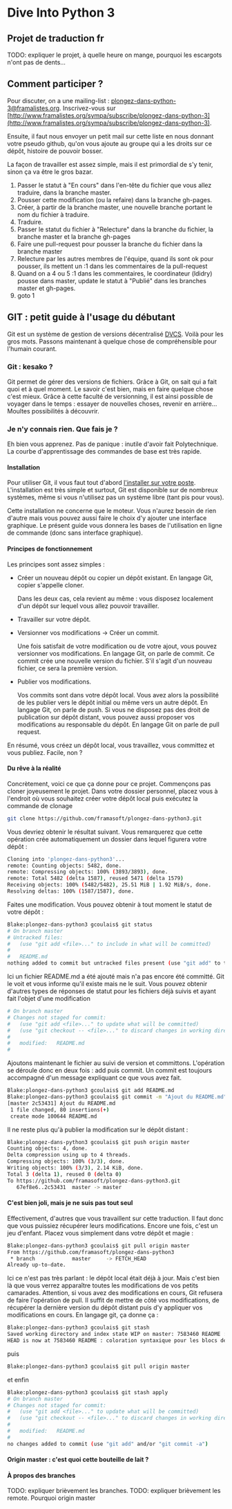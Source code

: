Dive Into Python 3
==================

Projet de traduction fr
-----------------------

TODO: expliquer le projet, à quelle heure on mange, pourquoi les escargots n'ont pas de dents…

Comment participer ?
--------------------

Pour discuter, on a une mailing-list : plongez-dans-python-3@framalistes.org. Inscrivez-vous sur [http://www.framalistes.org/sympa/subscribe/plongez-dans-python-3](http://www.framalistes.org/sympa/subscribe/plongez-dans-python-3).

Ensuite, il faut nous envoyer un petit mail sur cette liste en nous donnant votre pseudo github, qu'on vous ajoute au groupe qui a les droits sur ce dépôt, histoire de pouvoir bosser.

La façon de travailler est assez simple, mais il est primordial de s'y tenir, sinon ça va être le gros bazar.
1. Passer le statut à "En cours" dans l'en-tête du fichier que vous allez traduire, dans la branche master.
2. Pousser cette modification (ou la refaire) dans la branche gh-pages.
3. Créer, à partir de la branche master, une nouvelle branche portant le nom du fichier à traduire.
4. Traduire.
5. Passer le statut du fichier à "Relecture" dans la branche du fichier, la branche master et la branche gh-pages
6. Faire une pull-request pour pousser la branche du fichier dans la branche master
7. Relecture par les autres membres de l'équipe, quand ils sont ok pour pousser, ils mettent un :1 dans les commentaires de la pull-request
8. Quand on a 4 ou 5 :1 dans les commentaires, le coordinateur (ldidry) pousse dans master, update le statut à "Publié" dans les branches master et gh-pages.
9. goto 1

GIT : petit guide à l'usage du débutant
---------------------------------------

Git est un système de gestion de versions décentralisé [DVCS](https://en.wikipedia.org/wiki/Distributed_revision_control). Voilà pour les gros mots. Passons maintenant à quelque chose de compréhensible pour l'humain courant.

### Git : kesako ?

Git permet de gérer des versions de fichiers. Grâce à Git, on sait qui a fait quoi et à quel moment. Le savoir c'est bien, mais en faire quelque chose c'est mieux. Grâce à cette faculté de versionning, il est ainsi possible de voyager dans le temps : essayer de nouvelles choses, revenir en arrière... Moultes possibilités à découvrir.

### Je n'y connais rien. Que fais je ?

Eh bien vous apprenez. Pas de panique : inutile d'avoir fait Polytechnique. La courbe d'apprentissage des commandes de base est très rapide.

#### Installation

Pour utiliser Git, il vous faut tout d'abord [l'installer sur votre poste](http://git-scm.com/book/fr/D%C3%A9marrage-rapide-Installation-de-Git). L'installation est très simple et surtout, Git est disponible sur de nombreux systèmes, même si vous n'utilisez pas un système libre (tant pis pour vous). 

Cette installation ne concerne que le moteur. Vous n'aurez besoin de rien d'autre mais vous pouvez aussi faire le choix d'y ajouter une interface graphique. Le présent guide vous donnera les bases de l'utilisation en ligne de commande (donc sans interface graphique).

#### Principes de fonctionnement

Les principes sont assez simples :
  * Créer un nouveau dépôt ou copier un dépôt existant. En langage Git, copier s'appelle cloner.
    
    Dans les deux cas, cela revient au même : vous disposez localement d'un dépôt sur lequel vous allez pouvoir travailler.
    
  * Travailler sur votre dépôt.
  * Versionner vos modifications -> Créer un commit. 
  
    Une fois satisfait de votre modification ou de votre ajout, vous pouvez versionner vos modifications. En langage Git, on parle de commit. Ce commit crée une nouvelle version du fichier. S'il s'agit d'un nouveau fichier, ce sera la première version.

  * Publier vos modifications.
  
    Vos commits sont dans votre dépôt local. Vous avez alors la possibilité de les publier vers le dépôt initial ou même vers un autre dépôt. En langage Git, on parle de push. Si vous ne disposez pas des droit de publication sur dépôt distant, vous pouvez aussi proposer vos modifications au responsable du dépôt. En langage Git on parle de pull request.
    
En résumé, vous créez un dépôt local, vous travaillez, vous committez et vous publiez. Facile, non ?

#### Du rêve à la réalité

Concrètement, voici ce que ça donne pour ce projet. Commençons pas cloner joyeusement le projet. Dans votre dossier personnel, placez vous à l'endroit où vous souhaitez créer votre dépôt local puis exécutez la commande de clonage

```bash
git clone https://github.com/framasoft/plongez-dans-python3.git
```

Vous devriez obtenir le résultat suivant. Vous remarquerez que cette opération crée automatiquement un dossier dans lequel figurera votre dépôt :
    
```bash
Cloning into 'plongez-dans-python3'...
remote: Counting objects: 5482, done.
remote: Compressing objects: 100% (3893/3893), done.
remote: Total 5482 (delta 1587), reused 5471 (delta 1579)
Receiving objects: 100% (5482/5482), 25.51 MiB | 1.92 MiB/s, done.
Resolving deltas: 100% (1587/1587), done.
```

Faites une modification. Vous pouvez obtenir à tout moment le statut de votre dépôt :

```bash
Blake:plongez-dans-python3 gcoulais$ git status
# On branch master
# Untracked files:
#   (use "git add <file>..." to include in what will be committed)
#
#	README.md
nothing added to commit but untracked files present (use "git add" to track)
```

Ici un fichier README.md a été ajouté mais n'a pas encore été committé. Git le voit et vous informe qu'il existe mais ne le suit. Vous pouvez obtenir d'autres types de réponses de statut pour les fichiers déjà suivis et ayant fait l'objet d'une modification

```bash
# On branch master
# Changes not staged for commit:
#   (use "git add <file>..." to update what will be committed)
#   (use "git checkout -- <file>..." to discard changes in working directory)
#
#	modified:   README.md
#
```
    
Ajoutons maintenant le fichier au suivi de version et committons. L'opération se déroule donc en deux fois : add puis commit. Un commit est toujours accompagné d'un message expliquant ce que vous avez fait.

```bash
Blake:plongez-dans-python3 gcoulais$ git add README.md 
Blake:plongez-dans-python3 gcoulais$ git commit -m "Ajout du README.md" 
[master 2c53431] Ajout du README.md
 1 file changed, 80 insertions(+)
 create mode 100644 README.md
```

Il ne reste plus qu'à publier la modification sur le dépôt distant :

```bash
Blake:plongez-dans-python3 gcoulais$ git push origin master
Counting objects: 4, done.
Delta compression using up to 4 threads.
Compressing objects: 100% (3/3), done.
Writing objects: 100% (3/3), 2.14 KiB, done.
Total 3 (delta 1), reused 0 (delta 0)
To https://github.com/framasoft/plongez-dans-python3.git
   67ef8e6..2c53431  master -> master
```

#### C'est bien joli, mais je ne suis pas tout seul

Effectivement, d'autres que vous travaillent sur cette traduction. Il faut donc que vous puissiez récupérer leurs modifications. Encore une fois, c'est un jeu d'enfant. Placez vous simplement dans votre dépôt et magie :

```bash
Blake:plongez-dans-python3 gcoulais$ git pull origin master
From https://github.com/framasoft/plongez-dans-python3
 * branch            master     -> FETCH_HEAD
Already up-to-date.
```

Ici ce n'est pas très parlant : le dépôt local était déjà à jour. Mais c'est bien là que vous verrez apparaître toutes les modifications de vos petits camarades. Attention, si vous avez des modifications en cours, Git refusera de faire l'opération de pull. Il suffit de mettre de côté vos modifications, de récupérer la dernière version du dépôt distant puis d'y appliquer vos modifications en cours. En langage git, ça donne ça :

```bash
Blake:plongez-dans-python3 gcoulais$ git stash
Saved working directory and index state WIP on master: 7583460 README : coloration syntaxique pour les blocs de code
HEAD is now at 7583460 README : coloration syntaxique pour les blocs de code
```

puis 

```bash
Blake:plongez-dans-python3 gcoulais$ git pull origin master
```

et enfin 

```bash
Blake:plongez-dans-python3 gcoulais$ git stash apply
# On branch master
# Changes not staged for commit:
#   (use "git add <file>..." to update what will be committed)
#   (use "git checkout -- <file>..." to discard changes in working directory)
#
#	modified:   README.md
#
no changes added to commit (use "git add" and/or "git commit -a")
```

#### Origin master : c'est quoi cette bouteille de lait ?

#### À propos des branches

TODO: expliquer brièvement les branches.
TODO: expliquer brièvement les remote. Pourquoi origin master


